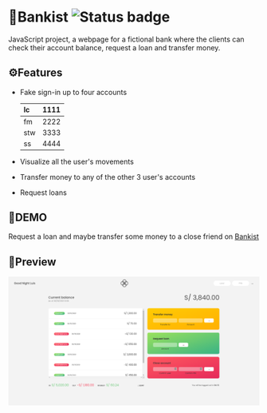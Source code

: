 # 🎦Bankist ![Status badge](https://img.shields.io/badge/status-completed-green)

JavaScript project, a webpage for a fictional bank where the clients can check their account balance, request a loan and transfer money.
## ⚙️Features
- Fake sign-in up to four accounts

  |lc |1111 |
  | ------ | ------ |
  | fm| 2222|
  |stw|3333|
  |ss|4444|

- Visualize all the user's movements 
- Transfer money to any of the other 3 user's accounts 
- Request loans
## 🚀DEMO
Request a loan and maybe transfer some money to a close friend on [Bankist](https://luiscadillo.github.io/Bankist/ "website")
## 👀Preview
![Screenshot](Bankist-balance.png)
